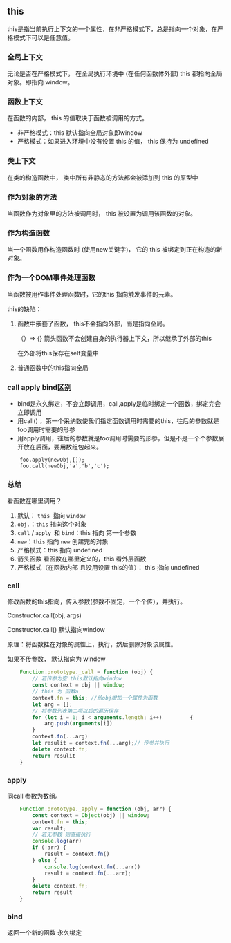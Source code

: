 ## this

this是指当前执行上下文的一个属性，在非严格模式下，总是指向一个对象，在严格模式下可以是任意值。

### 全局上下文

无论是否在严格模式下， 在全局执行环境中 (在任何函数体外部) this 都指向全局对象。即指向 window。

### 函数上下文

在函数的内部， this 的值取决于函数被调用的方式。

- 非严格模式：this 默认指向全局对象即window
- 严格模式：如果进入环境中没有设置 this 的值， this 保持为 undefined

### 类上下文

在类的构造函数中， 类中所有非静态的方法都会被添加到 this 的原型中

### 作为对象的方法

当函数作为对象里的方法被调用时， this 被设置为调用该函数的对象。

### 作为构造函数

当一个函数用作构造函数时 (使用new关键字)， 它的 this 被绑定到正在构造的新对象。

### 作为一个DOM事件处理函数

当函数被用作事件处理函数时，它的this 指向触发事件的元素。



this的缺陷：

1. 函数中嵌套了函数， this不会指向外部，而是指向全局。

   （）=> {}  箭头函数不会创建自身的执行器上下文，所以继承了外部的this

     在外部将this保存在self变量中

2. 普通函数中的this指向全局

### call apply bind区别

- bind是永久绑定，不会立即调用，call,apply是临时绑定一个函数，绑定完会立即调用
- 用call() ，第一个采纳数使我们指定函数调用时需要的this，往后的参数就是foo调用时需要的形参
- 用apply调用，往后的参数就是foo调用时需要的形参，但是不是一个个参数展开放在后面，要用数组包起来。

```
    foo.apply(newObj,[]);
	foo.call(newObj,'a','b','c');
```

### 总结

看函数在哪里调用？

1. 默认： `this `指向 `window`
2. `obj.`：`this` 指向这个对象
3. `call` / `apply `和 `bind`：this 指向 第一个参数
4. `new`：`this` 指向 `new` 创建完的对象
5. 严格模式：this 指向 undefined
6. 箭头函数 看函数在哪里定义的，this 看外层函数
7. 严格模式（在函数内部 且没用设置 this的值）： this 指向 undefined

### call

修改函数的this指向，传入参数(参数不固定，一个个传），并执行。

Constructor.call(obj,  args)

Constructor.call()   默认指向window

原理：将函数挂在对象的属性上，执行，然后删除对象该属性。

如果不传参数， 默认指向为 window

```js
    Function.prototype._call = function (obj) {
        // 若传参为空 this默认指向window
        const context = obj || window;
        // this 为 函数a
        context.fn = this; //给obj增加一个属性为函数
        let arg = [];
        // 将参数列表第二项以后的遍历保存
        for (let i = 1; i < arguments.length; i++) 		   {
            arg.push(arguments[i])
        }
        context.fn(...arg)
        let resulit = context.fn(...arg);// 传参并执行
        delete context.fn;
        return resulit
    }
```

### apply

同call  参数为数组。

```js
    Function.prototype._apply = function (obj, arr) {
        const context = Object(obj) || window;
        context.fn = this;
        var result;
        // 若无参数 则直接执行
        console.log(arr)
        if (!arr) {
            result = context.fn()
        } else {
            console.log(context.fn(...arr))
            result = context.fn(...arr);
        }
        delete context.fn;
        return result
    }
```

### bind

返回一个新的函数 永久绑定

